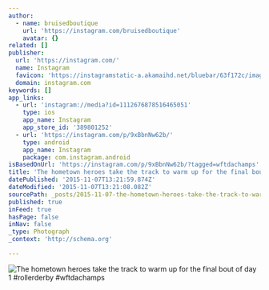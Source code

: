 ```yaml
---
author:
  - name: bruisedboutique
    url: 'https://instagram.com/bruisedboutique'
    avatar: {}
related: []
publisher:
  url: 'https://instagram.com/'
  name: Instagram
  favicon: 'https://instagramstatic-a.akamaihd.net/bluebar/63f172c/images/ico/favicon.ico'
  domain: instagram.com
keywords: []
app_links:
  - url: 'instagram://media?id=1112676878516465051'
    type: ios
    app_name: Instagram
    app_store_id: '389801252'
  - url: 'https://instagram.com/p/9xBbnNw62b/'
    type: android
    app_name: Instagram
    package: com.instagram.android
isBasedOnUrl: 'https://instagram.com/p/9xBbnNw62b/?tagged=wftdachamps'
title: 'The hometown heroes take the track to warm up for the final bout of day 1 #rollerderby #wftdachamps'
datePublished: '2015-11-07T13:21:59.874Z'
dateModified: '2015-11-07T13:21:08.082Z'
sourcePath: _posts/2015-11-07-the-hometown-heroes-take-the-track-to-warm-up-for-the-final.md
published: true
inFeed: true
hasPage: false
inNav: false
_type: Photograph
_context: 'http://schema.org'

---
```

![The hometown heroes take the track to warm up for the final bout of day 1 &num;rollerderby &num;wftdachamps](https://scontent.cdninstagram.com/hphotos-xpt1/t51.2885-15/s640x640/sh0.08/e35/11374288_982598405140533_1672052878_n.jpg)